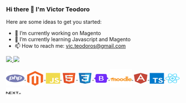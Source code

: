 ### Hi there 👋 I'm Victor Teodoro

Here are some ideas to get you started:

- 🔭 I’m currently working on Magento
- 🌱 I’m currently learning Javascript and Magento
- 📫 How to reach me: vic.teodoros@gmail.com

<div>
  <a href="https://github.com/victeo">
  <img height="180em" src="https://github-readme-stats.vercel.app/api?username=victeo&show_icons=true&theme=dracula&include_all_commits=true&count_private=tru"/>
  <img height="180em" src="https://github-readme-stats.vercel.app/api/top-langs/?username=victeo&layout=compact&langs_count=7&theme=dracula"/>
</div>
<div style="display: inline_block"><br>
    <img align="center" alt="Rafa-Js" height="40" width="50" src="https://raw.githubusercontent.com/devicons/devicon/master/icons/php/php-plain.svg">
  <img align="center" alt="Rafa-Js" height="40" width="50" src="https://raw.githubusercontent.com/devicons/devicon/master/icons/magento/magento-original.svg">
  <img align="center" alt="Rafa-Js" height="30" width="40" src="https://raw.githubusercontent.com/devicons/devicon/master/icons/javascript/javascript-plain.svg">
  <img align="center" alt="Rafa-HTML" height="30" width="40" src="https://raw.githubusercontent.com/devicons/devicon/master/icons/html5/html5-original.svg">
  <img align="center" alt="Rafa-CSS" height="30" width="40" src="https://raw.githubusercontent.com/devicons/devicon/master/icons/css3/css3-original.svg">
   <img align="center" alt="Rafa-CSS" height="30" width="40" src="https://raw.githubusercontent.com/devicons/devicon/9f4f5cdb393299a81125eb5127929ea7bfe42889/icons/bootstrap/bootstrap-plain.svg">
     <img align="center" alt="Rafa-CSS" height="50" width="60" src="https://raw.githubusercontent.com/devicons/devicon/9f4f5cdb393299a81125eb5127929ea7bfe42889/icons/moodle/moodle-plain-wordmark.svg">
  <img align="center" alt="Rafa-CSS" height="30" width="40" src="https://raw.githubusercontent.com/devicons/devicon/9f4f5cdb393299a81125eb5127929ea7bfe42889/icons/angularjs/angularjs-plain.svg">
    <img align="center" alt="Rafa-Ts" height="30" width="40" src="https://raw.githubusercontent.com/devicons/devicon/master/icons/typescript/typescript-plain.svg">
  <img align="center" alt="Rafa-React" height="30" width="40" src="https://raw.githubusercontent.com/devicons/devicon/master/icons/react/react-original.svg">
    <img align="center" alt="Rafa-React" height="30" width="40" src="https://raw.githubusercontent.com/devicons/devicon/9f4f5cdb393299a81125eb5127929ea7bfe42889/icons/nextjs/nextjs-original-wordmark.svg">

</div>

